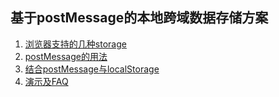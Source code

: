 ## 基于postMessage的本地跨域数据存储方案


1. [浏览器支持的几种storage](./1.html)
2. [postMessage的用法](./2.html)
3. [结合postMessage与localStorage](./3.html)
4. [演示及FAQ](./4.html)